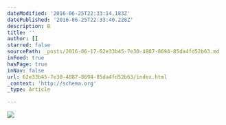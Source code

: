 ```yaml
---
dateModified: '2016-06-25T22:33:14.183Z'
datePublished: '2016-06-25T22:33:40.228Z'
description: B
title: ''
author: []
starred: false
sourcePath: _posts/2016-06-17-62e33b45-7e30-4887-8694-85da4fd52b63.md
inFeed: true
hasPage: true
inNav: false
url: 62e33b45-7e30-4887-8694-85da4fd52b63/index.html
_context: 'http://schema.org'
_type: Article

---
```

![](https://the-grid-user-content.s3-us-west-2.amazonaws.com/e33233a3-c380-4ff8-9608-ac339fe4071a.jpg)